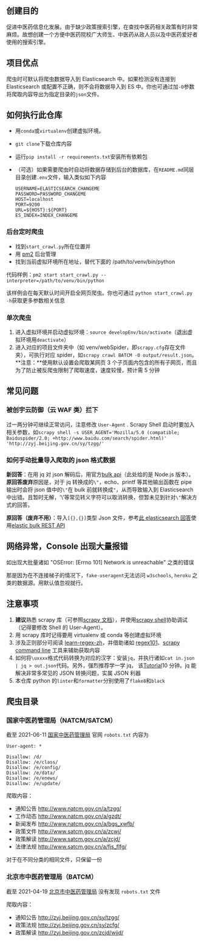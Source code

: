 ## 创建目的

促进中医药信息化发展。由于缺少政策搜索引擎，在查找中医药相关政策有时非常麻烦。故想创建一个方便中医药院校广大师生、中医药从政人员以及中医药爱好者使用的搜索引擎。

## 项目优点

爬虫时可默认将爬虫数据导入到 Elasticsearch 中。如果检测没有连接到 Elasticsearch 或配置不正确，则不会将数据导入到 ES 中。你也可通过加`-O`参数将爬取内容导出为指定目录的`json`文件。

## 如何执行此仓库

- 用`conda`或`virtualenv`创建虚拟环境。
- `git clone`下载仓库内容
- 运行`pip install -r requirements.txt`安装所有依赖包
- （可选）如果需要爬虫时自动将数据存储到后台的数据库，在`README.md`同层目录创建`.env`文件，输入类似如下内容

  ```
  USERNAME=ELASTICSEARCH_CHANGEME
  PASSWORD=PASSWORD_CHANGEME
  HOST=localhost
  PORT=9200
  URL=${HOST}:${PORT}
  ES_INDEX=INDEX_CHANGEME
  ```

### 后台定时爬虫

- 找到`start_crawl.py`所在位置并
- 用 [pm2](https://pm2.keymetrics.io/) 后台管理
- 找到当前虚拟环境所在地址，替代下面的 /path/to/venv/bin/python

代码样例：`pm2 start start_crawl.py --interpreter=/path/to/venv/bin/python`

该样例会在每天默认时间开启全网页爬虫。你也可通过 `python start_crawl.py -h`获取更多参数相关信息

### 单次爬虫

1. 进入虚拟环境并启动虚拟环境：`source developEnv/bin/activate`（退出虚拟环境用`deactivate`）
2. 进入对应的项目文件夹中（如 venv/webSpider，即`scrapy.cfg`存在文件夹），可执行对应 spider，如`scrapy crawl BATCM -O output/result.json`。**注意：**使用默认设置会爬取某网页 3 个子页面内包含的所有子网页，而且为了防止被反爬虫限制了爬取速度，速度较慢，预计需 5 分钟

## 常见问题

### 被创宇云防御（云 WAF 类）拦下

过一两分钟可继续正常访问，注意修改 `User-Agent` . Scrapy Shell 启动时要加入相关参数，如`scrapy shell -s USER_AGENT='Mozilla/5.0 (compatible; Baiduspider/2.0; +http://www.baidu.com/search/spider.html)' 'http://zyj.beijing.gov.cn/sy/tzgg/'`

### 如何手动批量导入爬取的 json 格式数据

**新回答**：在用 jq 对 json 解码后，用官方[bulk api](https://www.elastic.co/guide/en/elasticsearch/reference/current/docs-bulk.html)（此处给的是 Node.js 版本）。**原回答废弃**原因是，对于 jq 转换成的`\"`，echo、printf 等其他输出函数在 pipe 输出时会将 json 值中的`\"`在 bulk 前就转换成`"`，从而导致输入到 Elasticsearch 中出错。且暂时无解，'\\'等常见转义字符可以取消转换，但暂未见到针对`\"`解决方式的回答。

**原回答（废弃不用）**：导入`[{},{}]`类型 Json 文件，参考[此 elasticsearch 回答](https://stackoverflow.com/questions/33340153/elasticsearch-bulk-index-json-data/33340234#33340234)使用[elastic bulk REST API](https://www.elastic.co/guide/en/elasticsearch/reference/current/docs-bulk.html)

## 网络异常，Console 出现大量报错

如出现大批量诸如 "OSError: [Errno 101] Network is unreachable" 之类的错误

那是因为在不连接梯子的情况下，`fake-useragent`无法访问 `w3schools`, `heroku` 之类的数据源。用默认值忽视就行。

## 注意事项

1. **建议**熟悉 scrapy 库（可参照[scrapy 文档](https://docs.scrapy.org/en/latest/intro/tutorial.html)），并使用[scrapy shell](https://docs.scrapy.org/en/latest/intro/tutorial.html#extracting-data)协助调试（记得要修改 Shell 的 User-Agent）。
2. 用 scrapy 库时记得要用 virtualenv 或 conda 等创建虚拟环境
3. 涉及正则部分可阅读 [learn-regex-zh](https://github.com/cdoco/learn-regex-zh)，并借助诸如 [regex101](https://regex101.com/)、[scrapy command line](https://docs.scrapy.org/en/latest/intro/tutorial.html#extracting-data) 工具来辅助获取内容
4. 如何将`\uxxxx`格式代码转换为对应的汉字：安装`jq`，并执行诸如`cat in.json | jq > out.json`代码。另外，强烈推荐学一学 jq， 该[Tutorial](https://stedolan.github.io/jq/tutorial/)10 分钟。jq 能解决非常多常见的 JSON 转换问题，实属 JSON 利器
5. 本仓库 python 的`linter`和`formatter`分别使用了`flake8`和`black`

## 爬虫目录

### 国家中医药管理局（NATCM/SATCM）

截至 2021-06-11 [国家中医药管理局](http://www.natcm.gov.cn/) 官网 `robots.txt` 内容为

```
User-agent: *

Disallow: /d/
Disallow: /e/class/
Disallow: /e/config/
Disallow: /e/data/
Disallow: /e/enews/
Disallow: /e/update/
```

爬取内容：

- 通知公告 http://www.natcm.gov.cn/a/tzgg/
- 工作动态 http://www.natcm.gov.cn/a/gzdt/
- 新闻发布 http://www.natcm.gov.cn/a/bgs_xwfb/
- 政策文件 http://www.satcm.gov.cn/a/zcwj/
- 政策解读 http://www.satcm.gov.cn/a/zcjd/
- 法律法规 http://www.satcm.gov.cn/a/fjs_flfg/

对于在不同分类的相同文件，只保留一份

### 北京市中医药管理局（BATCM）

截至 2021-04-19 [北京市中医药管理局](http://zyj.beijing.gov.cn/sy/tzgg/) 没有发现 `robots.txt` 文件

爬取内容：

- 通知公告 http://zyj.beijing.gov.cn/sy/tzgg/
- 政策法规 http://zyj.beijing.gov.cn/sy/zcfg/
- 政策解读 http://zyj.beijing.gov.cn/zcjd/wjjd/
